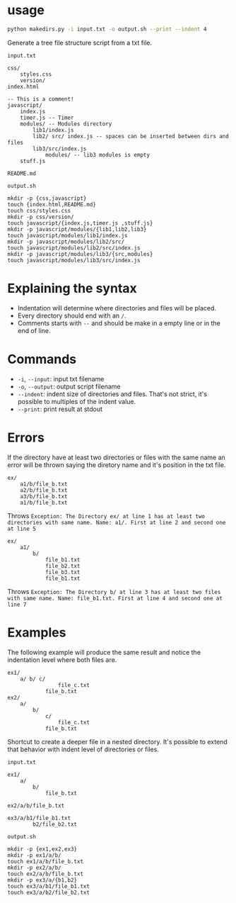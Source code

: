 # usage
```sh
python makedirs.py -i input.txt -o output.sh --print --indent 4
```

Generate a tree file structure script from a txt file.

`input.txt`
```
css/
    styles.css
    version/
index.html

-- This is a comment!
javascript/
    index.js
    timer.js -- Timer
    modules/ -- Modules directory
        lib1/index.js
        lib2/ src/ index.js -- spaces can be inserted between dirs and files
        lib3/src/index.js
            modules/ -- lib3 modules is empty
    stuff.js

README.md
```

`output.sh`
```
mkdir -p {css,javascript}
touch {index.html,README.md}
touch css/styles.css
mkdir -p css/version/
touch javascript/{index.js,timer.js ,stuff.js}
mkdir -p javascript/modules/{lib1,lib2,lib3}
touch javascript/modules/lib1/index.js
mkdir -p javascript/modules/lib2/src/
touch javascript/modules/lib2/src/index.js
mkdir -p javascript/modules/lib3/{src,modules}
touch javascript/modules/lib3/src/index.js
```

# Explaining the syntax

- Indentation will determine where directories and files will be placed.
- Every directory should end with an `/`.
- Comments starts with `--` and should be make in a empty line or in the end of line.

# Commands

- `-i`, `--input`: input txt filename
- `-o`, `--output`: output script filename
- `--indent`: indent size of directories and files. That's not strict, it's possible to multiples of the indent value.
- `--print`: print result at stdout

# Errors

If the directory have at least two directories or files with the same name an error will be thrown saying the diretory name and it's position in the txt file.

```
ex/
    a1/b/file_b.txt
    a2/b/file_b.txt
    a3/b/file_b.txt
    a1/b/file_b.txt
```
Throws `Exception: The Directory ex/ at line 1 has at least two directories with same name. Name: a1/. First at line 2 and second one at line 5`

```
ex/
    a1/
        b/
            file_b1.txt
            file_b2.txt
            file_b3.txt
            file_b1.txt
```
Throws `Exception: The Directory b/ at line 3 has at least two files with same name. Name: file_b1.txt. First at line 4 and second one at line 7`

# Examples

The following example will produce the same result and notice the indentation level where both files are.
```
ex1/
    a/ b/ c/
                file_c.txt
            file_b.txt
ex2/
    a/
        b/
            c/
                file_c.txt
            file_b.txt
```

Shortcut to create a deeper file in a nested directory. It's possible to extend that behavior with indent level of directories or files.

`input.txt`
```
ex1/
    a/
        b/
            file_b.txt

ex2/a/b/file_b.txt

ex3/a/b1/file_b1.txt
        b2/file_b2.txt
```

`output.sh`
```
mkdir -p {ex1,ex2,ex3}
mkdir -p ex1/a/b/
touch ex1/a/b/file_b.txt
mkdir -p ex2/a/b/
touch ex2/a/b/file_b.txt
mkdir -p ex3/a/{b1,b2}
touch ex3/a/b1/file_b1.txt
touch ex3/a/b2/file_b2.txt
```
